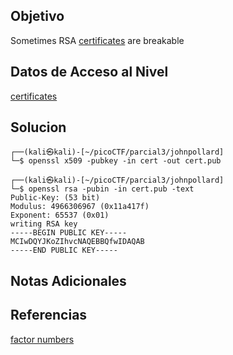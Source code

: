 
## Objetivo

Sometimes RSA [certificates](https://jupiter.challenges.picoctf.org/static/c882787a19ed5d627eea50f318d87ac5/cert) are breakable

## Datos de Acceso al Nivel

 [certificates](https://jupiter.challenges.picoctf.org/static/c882787a19ed5d627eea50f318d87ac5/cert)
## Solucion

```
┌──(kali㉿kali)-[~/picoCTF/parcial3/johnpollard]
└─$ openssl x509 -pubkey -in cert -out cert.pub
                                                                                                                
┌──(kali㉿kali)-[~/picoCTF/parcial3/johnpollard]
└─$ openssl rsa -pubin -in cert.pub -text      
Public-Key: (53 bit)
Modulus: 4966306967 (0x11a417f)
Exponent: 65537 (0x01)
writing RSA key
-----BEGIN PUBLIC KEY-----
MCIwDQYJKoZIhvcNAQEBBQfwIDAQAB
-----END PUBLIC KEY-----

```

## Notas Adicionales



## Referencias

[factor numbers](https://www.alpertron.com.ar/ECM.HTM)
